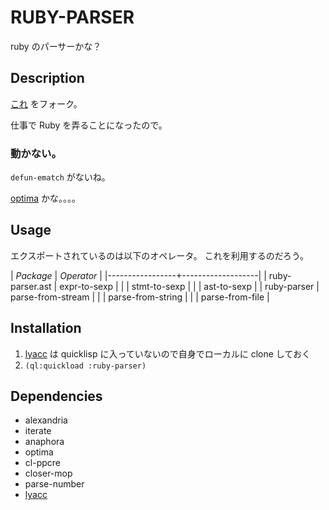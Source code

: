 # RUBY-PARSER

ruby のパーサーかな？

## Description

[これ](https://github.com/m2ym/ruby-parser) をフォーク。

仕事で Ruby を弄ることになったので。

### 動かない。

`defun-ematch` がないね。

[optima](https://github.com/m2ym/optima) かな。。。。

## Usage

エクスポートされているのは以下のオペレータ。
これを利用するのだろう。

| *Package*       | *Operator*        |
|-----------------+-------------------|
| ruby-parser.ast | expr-to-sexp      |
|                 | stmt-to-sexp      |
|                 | ast-to-sexp       |
| ruby-parser     | parse-from-stream |
|                 | parse-from-string |
|                 | parse-from-file   |

## Installation

1. [lyacc](https://github.com/m2ym/lyacc) は quicklisp に入っていないので自身でローカルに clone しておく
2. `(ql:quickload :ruby-parser)`

## Dependencies

- alexandria
- iterate
- anaphora
- optima
- cl-ppcre
- closer-mop
- parse-number
- [lyacc](https://github.com/m2ym/lyacc)

